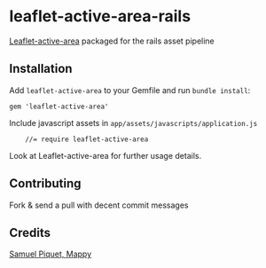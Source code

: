 # leaflet-active-area-rails

[Leaflet-active-area](https://github.com/Mappy/Leaflet-active-area) packaged for the rails asset pipeline

## Installation

Add `leaflet-active-area` to your Gemfile and run `bundle install`:

    gem 'leaflet-active-area'

Include javascript assets in `app/assets/javascripts/application.js`

        //= require leaflet-active-area

Look at Leaflet-active-area for further usage details.

## Contributing

Fork & send a pull with decent commit messages

## Credits

[Samuel Piquet, Mappy](https://github.com/sa3m)
